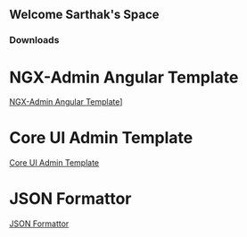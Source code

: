 ## Welcome Sarthak's Space


### Downloads
# NGX-Admin Angular Template

[NGX-Admin Angular Template](assets/ngx-admin.zip)]
# Core UI Admin Template
[Core UI Admin Template](assets/coreui-free-angular-admin-template.zip)
# JSON Formattor
[JSON Formattor](assets/jdd.zip)
